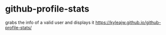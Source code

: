 # github-profile-stats
grabs the info of a valid user and displays it
https://kyleajw.github.io/github-profile-stats/
